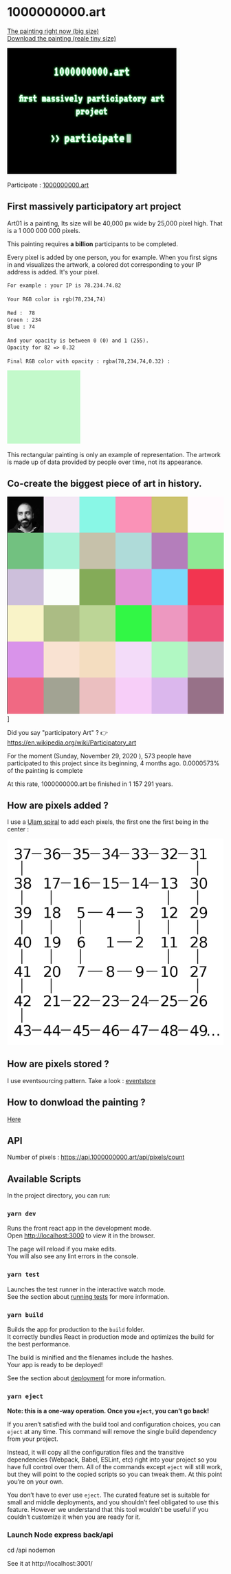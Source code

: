 # 1000000000.art  

[The painting right now (big size)](https://api.1000000000.art)
<br/>[Download the painting (reale tiny size)](https://1000000000.s3.amazonaws.com/Art0x.png) 


![Screen Capture](public/1000000000.art.gif)

Participate : [1000000000.art](https://1000000000.art)

## First massively participatory art project

Art01 is a painting, Its size will be 40,000 px wide by 25,000 pixel high. That is a 1 000 000 000 pixels.

This painting requires **a billion** participants to be completed.

Every pixel is added by one person, you for example. When you first signs in and visualizes the artwork, a colored dot corresponding to your IP address is added. It's your pixel.

```
For example : your IP is 78.234.74.82

Your RGB color is rgb(78,234,74)

Red :  78 
Green : 234
Blue : 74

And your opacity is between 0 (0) and 1 (255).
Opacity for 82 => 0.32

Final RGB color with opacity : rgba(78,234,74,0.32) :

```

![Art01](api/public/images/demo-pix.png)


This rectangular painting is only an example of representation. The artwork is made up of data provided by people over time, not its appearance.

## Co-create the biggest piece of art in history.


![Screen Capture](public/Capture2.png)]


Did you say "participatory Art" ? 👉 https://en.wikipedia.org/wiki/Participatory_art


For the moment (Sunday, November 29, 2020 ), 573 people have participated to this project since its beginning, 4 months ago. 0.0000573% of the painting is complete

At this rate, 1000000000.art be finished in 1 157 291 years.



## How are pixels added ?

I use a [Ulam spiral](https://en.wikipedia.org/wiki/Ulam_spiral)  to add each pixels, the first one the first being in the center :

![Ulam spiral](public/800px-Ulam_spiral_howto_all_numbers.svg.png)

## How are pixels stored ?

I use eventsourcing pattern. Take a look : [eventstore](https://eventstore.js.org/)  

## How to donwload the painting ?

[Here](https://art01-images.s3.eu-west-3.amazonaws.com/Art0x.png)  

## API

Number of pixels : https://api.1000000000.art/api/pixels/count



## Available Scripts

In the project directory, you can run:

### `yarn dev`

Runs the front react app in the development mode.<br />
Open [http://localhost:3000](http://localhost:3000) to view it in the browser.

The page will reload if you make edits.<br />
You will also see any lint errors in the console.

### `yarn test`

Launches the test runner in the interactive watch mode.<br />
See the section about [running tests](https://facebook.github.io/create-react-app/docs/running-tests) for more information.

### `yarn build`

Builds the app for production to the `build` folder.<br />
It correctly bundles React in production mode and optimizes the build for the best performance.

The build is minified and the filenames include the hashes.<br />
Your app is ready to be deployed!

See the section about [deployment](https://facebook.github.io/create-react-app/docs/deployment) for more information.

### `yarn eject`

**Note: this is a one-way operation. Once you `eject`, you can’t go back!**

If you aren’t satisfied with the build tool and configuration choices, you can `eject` at any time. This command will remove the single build dependency from your project.

Instead, it will copy all the configuration files and the transitive dependencies (Webpack, Babel, ESLint, etc) right into your project so you have full control over them. All of the commands except `eject` will still work, but they will point to the copied scripts so you can tweak them. At this point you’re on your own.

You don’t have to ever use `eject`. The curated feature set is suitable for small and middle deployments, and you shouldn’t feel obligated to use this feature. However we understand that this tool wouldn’t be useful if you couldn’t customize it when you are ready for it.

### Launch Node express back/api

cd /api
nodemon

See it at http://localhost:3001/


